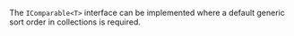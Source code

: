 The `IComparable<T>` interface can be implemented where a default generic sort order in collections is required.